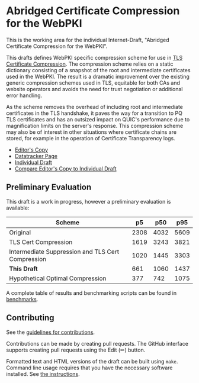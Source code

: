 # Abridged Certificate Compression for the WebPKI

This is the working area for the individual Internet-Draft, "Abridged Certificate Compression for the WebPKI".

This drafts defines WebPKI specific compression scheme for use in [TLS Certificate Compression](https://www.rfc-editor.org/rfc/rfc8879.html). The compression scheme relies on a static dictionary consisting of a snapshot of the root and intermediate certificates used in the WebPKI. The result is a dramatic improvement over the existing generic compression schemes used in TLS, equitable for both CAs and website operators and avoids the need for trust negotiation or additional error handling.

As the scheme removes the overhead of including root and intermediate certificates in the TLS handshake, it paves the way for a transition to PQ TLS certificates and has an outsized impact on QUIC's performance due to magnification limits on the server's response. This compression scheme may also be of interest in other situations where certificate chains are stored, for example in the operation of Certificate Transparency logs.

* [Editor's Copy](https://tlswg.github.io/draft-ietf-tls-cert-abridge/#go.draft-ietf-tls-cert-abridge.html)
* [Datatracker Page](https://datatracker.ietf.org/doc/draft-ietf-tls-cert-abridge)
* [Individual Draft](https://datatracker.ietf.org/doc/html/draft-ietf-tls-cert-abridge)
* [Compare Editor's Copy to Individual Draft](https://tlswg.github.io/draft-ietf-tls-cert-abridge/#go.draft-ietf-tls-cert-abridge.diff)

## Preliminary Evaluation

This draft is a work in progress, however a preliminary evaluation is available:

| Scheme                                               |   p5 |   p50 |   p95 |
|------------------------------------------------------|------|-------|-------|
| Original                                             | 2308 |  4032 |  5609 |
| TLS Cert Compression                                 | 1619 |  3243 |  3821 |
| Intermediate Suppression and TLS Cert Compression    | 1020 |  1445 |  3303 |
| **This Draft**                                       |  661 |  1060 |  1437 |
| Hypothetical Optimal Compression                     |  377 |   742 |  1075 |

A complete table of results and benchmarking scripts can be found in [benchmarks](benchmarks/).

## Contributing

See the [guidelines for contributions](https://github.com/tlswg/draft-ietf-tls-cert-abridge/blob/main/CONTRIBUTING.md).

Contributions can be made by creating pull requests. The GitHub interface supports creating pull requests using the Edit (✏) button.

Formatted text and HTML versions of the draft can be built using `make`. Command line usage requires that you have the necessary software installed.  See [the instructions](https://github.com/martinthomson/i-d-template/blob/main/doc/SETUP.md).
